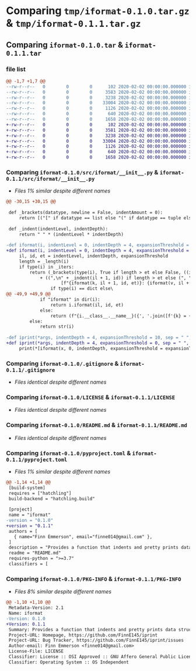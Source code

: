 # Comparing `tmp/iformat-0.1.0.tar.gz` & `tmp/iformat-0.1.1.tar.gz`

## Comparing `iformat-0.1.0.tar` & `iformat-0.1.1.tar`

### file list

```diff
@@ -1,7 +1,7 @@
--rw-r--r--   0        0        0      102 2020-02-02 00:00:00.000000 iformat-0.1.0/setup.py
--rw-r--r--   0        0        0     3583 2020-02-02 00:00:00.000000 iformat-0.1.0/src/iformat/__init__.py
--rw-r--r--   0        0        0     3238 2020-02-02 00:00:00.000000 iformat-0.1.0/.gitignore
--rw-r--r--   0        0        0    33004 2020-02-02 00:00:00.000000 iformat-0.1.0/LICENSE
--rw-r--r--   0        0        0     1126 2020-02-02 00:00:00.000000 iformat-0.1.0/README.md
--rw-r--r--   0        0        0      640 2020-02-02 00:00:00.000000 iformat-0.1.0/pyproject.toml
--rw-r--r--   0        0        0     1658 2020-02-02 00:00:00.000000 iformat-0.1.0/PKG-INFO
+-rw-r--r--   0        0        0      102 2020-02-02 00:00:00.000000 iformat-0.1.1/setup.py
+-rw-r--r--   0        0        0     3581 2020-02-02 00:00:00.000000 iformat-0.1.1/src/iformat/__init__.py
+-rw-r--r--   0        0        0     3238 2020-02-02 00:00:00.000000 iformat-0.1.1/.gitignore
+-rw-r--r--   0        0        0    33004 2020-02-02 00:00:00.000000 iformat-0.1.1/LICENSE
+-rw-r--r--   0        0        0     1126 2020-02-02 00:00:00.000000 iformat-0.1.1/README.md
+-rw-r--r--   0        0        0      640 2020-02-02 00:00:00.000000 iformat-0.1.1/pyproject.toml
+-rw-r--r--   0        0        0     1658 2020-02-02 00:00:00.000000 iformat-0.1.1/PKG-INFO
```

### Comparing `iformat-0.1.0/src/iformat/__init__.py` & `iformat-0.1.1/src/iformat/__init__.py`

 * *Files 1% similar despite different names*

```diff
@@ -30,15 +30,15 @@
 
 def _brackets(datatype, newline = False, indentAmount = 0):
     return [("[" if datatype == list else "(" if datatype == tuple else "{" if datatype in [set, dict] else "") + ("\n" if datatype in _iters and newline else "") + (" " * indentAmount), ("\n" if datatype in _iters and newline else "") + (" " * indentAmount) + ("]" if datatype == list else ")" if datatype == tuple else "}" if datatype in [set, dict] else "")]
 
 def _indent(indentLevel, indentDepth):
     return " " * (indentLevel * indentDepth)
 
-def iformat(i, indentLevel = 0, indentDepth = 4, expansionThreshold = 10):
+def iformat(i, indentLevel = 0, indentDepth = 4, expansionThreshold = 0):
     il, id, et = indentLevel, indentDepth, expansionThreshold
     length = _length(i)
     if type(i) in _iters:
         return (_brackets(type(i), True if length > et else False, ((il + 1) * id) if length > et else False)[0]\
             + ((",\n" + _indent(il + 1, id)) if length > et else (", ")).join(\
                     [f"{iformat(k, il + 1, id, et)}: {iformat(v, il + 1, id, et)}" for k, v in i.items()]\
                 if type(i) == dict else\
@@ -49,9 +49,9 @@
             if "iformat" in dir(i):
                 return i.iformat(il, id, et)
             else:
                 return (f"{i.__class__.__name__}({', '.join([f'{k} = {iformat(v, il, id, et)}' for k, v in i.__dict__.items()])})")
         else:
             return str(i)
 
-def iprint(*args, indentDepth = 4, expansionThreshold = 10, sep = " ", end = "\n", file = None, flush = False):
+def iprint(*args, indentDepth = 4, expansionThreshold = 0, sep = " ", end = "\n", file = None, flush = False):
     print(*[iformat(x, 0, indentDepth, expansionThreshold = expansionThreshold) for x in args], sep = sep, end = end, file = file, flush = flush)
```

### Comparing `iformat-0.1.0/.gitignore` & `iformat-0.1.1/.gitignore`

 * *Files identical despite different names*

### Comparing `iformat-0.1.0/LICENSE` & `iformat-0.1.1/LICENSE`

 * *Files identical despite different names*

### Comparing `iformat-0.1.0/README.md` & `iformat-0.1.1/README.md`

 * *Files identical despite different names*

### Comparing `iformat-0.1.0/pyproject.toml` & `iformat-0.1.1/pyproject.toml`

 * *Files 1% similar despite different names*

```diff
@@ -1,14 +1,14 @@
 [build-system]
 requires = ["hatchling"]
 build-backend = "hatchling.build"
 
 [project]
 name = "iformat"
-version = "0.1.0"
+version = "0.1.1"
 authors = [
   { name="Finn Emmerson", email="finne014@gmail.com" },
 ]
 description = "Provides a function that indents and pretty prints data structures"
 readme = "README.md"
 requires-python = ">=3.7"
 classifiers = [
```

### Comparing `iformat-0.1.0/PKG-INFO` & `iformat-0.1.1/PKG-INFO`

 * *Files 8% similar despite different names*

```diff
@@ -1,10 +1,10 @@
 Metadata-Version: 2.1
 Name: iformat
-Version: 0.1.0
+Version: 0.1.1
 Summary: Provides a function that indents and pretty prints data structures
 Project-URL: Homepage, https://github.com/FinnE145/iprint
 Project-URL: Bug Tracker, https://github.com/FinnE145/iprint/issues
 Author-email: Finn Emmerson <finne014@gmail.com>
 License-File: LICENSE
 Classifier: License :: OSI Approved :: GNU Affero General Public License v3
 Classifier: Operating System :: OS Independent
```

